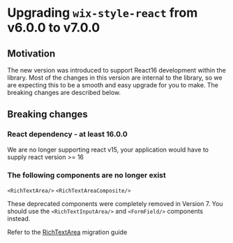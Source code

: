 # Upgrading `wix-style-react` from v6.0.0 to v7.0.0

## Motivation 

The new version was introduced to support React16 development within the library.
Most of the changes in this version are internal to the library, so we are expecting
this to be a smooth and easy upgrade for you to make.
The breaking changes are described below.

## Breaking changes

### React dependency - at least 16.0.0
We are no longer supporting react v15, your application would have to supply react version >= 16

### The following components are no longer exist 

`<RichTextArea/>` `<RichTextAreaComposite/>`

These deprecated components were completely removed in Version 7. You should use the `<RichTextInputArea/>` 
and `<FormField/>` components instead.

Refer to the [RichTextArea](RichTextArea.md) migration guide

